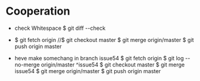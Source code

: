 # Cooperation

* check Whitespace
$ git diff --check

* $ git fetch origin
//$ git checkout master
$ git merge origin/master
$ git push origin master

* heve make somechang in branch issue54
$ git fetch origin
$ git log --no-merge origin/master ^issue54
$ git checkout master
$ git merge issue54
$ git merge origin/master
$ git push origin master
